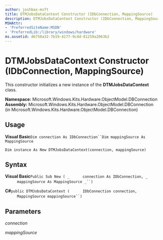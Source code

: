 ```yaml
---
author: joshbax-msft
title: DTMJobsDataContext Constructor (IDbConnection, MappingSource)
description: DTMJobsDataContext Constructor (IDbConnection, MappingSource)
MSHAttr:
- 'PreferredSiteName:MSDN'
- 'PreferredLib:/library/windows/hardware'
ms.assetid: d6750a32-7b19-4177-9c4d-81259a2063b2
---
```


# DTMJobsDataContext Constructor (IDbConnection, MappingSource)


This constructor initializes a new instance of the **DTMJobsDataContext** class.

**Namespace:** Microsoft.Windows.Kits.Hardware.ObjectModel.DBConnection **Assembly:** Microsoft.Windows.Kits.Hardware.ObjectModel.DBConnection (in Microsoft.Windows.Kits.Hardware.ObjectModel.DBConnection)

## Usage


**Visual Basic**`Dim connection As IDbConnection``Dim mappingSource As MappingSource`

`Dim instance As New DTMJobsDataContext(connection, mappingSource)`

## Syntax


**Visual Basic**`Public Sub New ( _`           `connection As IDbConnection, _`           `mappingSource As MappingSource _``)`

**C#**`public DTMJobsDataContext (`           `IDbConnection connection,`           `MappingSource mappingSource``)`

## Parameters


*connection*      

*mappingSource*      

 

 






